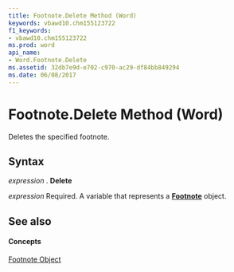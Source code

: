 ```yaml
---
title: Footnote.Delete Method (Word)
keywords: vbawd10.chm155123722
f1_keywords:
- vbawd10.chm155123722
ms.prod: word
api_name:
- Word.Footnote.Delete
ms.assetid: 32db7e9d-e702-c970-ac29-df84bb849294
ms.date: 06/08/2017
---
```



# Footnote.Delete Method (Word)

Deletes the specified footnote.


## Syntax

 _expression_ . **Delete**

 _expression_ Required. A variable that represents a **[Footnote](footnote-object-word.md)** object.


## See also


#### Concepts


[Footnote Object](footnote-object-word.md)

